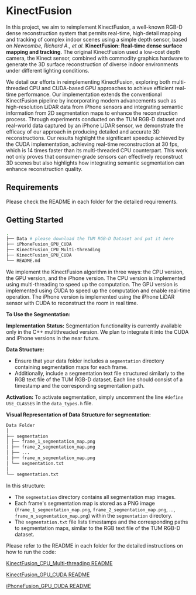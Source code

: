 # KinectFusion

In this project, we aim to reimplement KinectFusion, a well-known RGB-D dense reconstruction system that permits real-time, high-detail mapping and tracking of complex indoor scenes using a simple depth sensor, based on _Newcombe, Richard A., et al._ **KinectFusion: Real-time dense surface mapping and tracking**. The original KinectFusion used a low-cost depth camera, the Kinect sensor, combined with commodity graphics hardware to generate the 3D surface reconstruction of diverse indoor environments under different lighting conditions. 

We detail our efforts in reimplementing KinectFusion, exploring both multi-threaded CPU and CUDA-based GPU approaches to achieve efficient real-time performance. Our implementation extends the conventional KinectFusion pipeline by incorporating modern advancements such as high-resolution LiDAR data from iPhone sensors and integrating semantic information from 2D segmentation maps to enhance the reconstruction process. Through experiments conducted on the TUM RGB-D dataset and real-world data captured by an iPhone LiDAR sensor, we demonstrate the efficacy of our approach in producing detailed and accurate 3D reconstructions. Our results highlight the significant speedup achieved by the CUDA implementation, achieving real-time reconstruction at 30 fps, which is 14 times faster than its multi-threaded CPU counterpart. This work not only proves that consumer-grade sensors can effectively reconstruct 3D scenes but also highlights how integrating semantic segmentation can enhance reconstruction quality.

## Requirements

Please check the README in each folder for the detailed requirements.

## Getting Started

```bash
.
├── Data # please download the TUM RGB-D Dataset and put it here
├── iPhoneFusion_GPU_CUDA
├── KinectFusion_CPU_Multi-threading
├── KinectFusion_GPU_CUDA
└── README.md
```

We implement the KinectFusion algorithm in three ways: the CPU version, the GPU version, and the iPhone version.
The CPU version is implemented using multi-threading to speed up the computation.
The GPU version is implemented using CUDA to speed up the computation and enable real-time operation.
The iPhone version is implemented using the iPhone LiDAR sensor with CUDA to reconstruct the room in real time.


**To Use the Segmentation:**

**Implementation Status:**
Segmentation functionality is currently available only in the C++ multithreaded version. We plan to integrate it into the CUDA and iPhone versions in the near future.

**Data Structure:**
- Ensure that your data folder includes a `segmentation` directory containing segmentation maps for each frame.
- Additionally, include a segmentation text file structured similarly to the RGB text file of the TUM RGB-D dataset. Each line should consist of a timestamp and the corresponding segmentation path.

**Activation:**
To activate segmentation, simply uncomment the line `#define USE_CLASSES` in the `data_types.h` file.

**Visual Representation of Data Structure for segmentation:**
```bash
Data Folder
│
├── segmentation
│ ├── frame_1_segmentation_map.png
│ ├── frame_2_segmentation_map.png
│ ├── ...
│ ├── frame_n_segmentation_map.png
│ └── segmentation.txt
│
└── segmentation.txt
```

In this structure:
- The `segmentation` directory contains all segmentation map images.
- Each frame's segmentation map is stored as a PNG image (`frame_1_segmentation_map.png`, `frame_2_segmentation_map.png`, ..., `frame_n_segmentation_map.png`) within the `segmentation` directory.
- The `segmentation.txt` file lists timestamps and the corresponding paths to segmentation maps, similar to the RGB text file of the TUM RGB-D dataset.


Please refer to the README in each folder for the detailed instructions on how to run the code:

[KinectFusion_CPU_Multi-threading README](./KinectFusion_CPU_Multi-threading/README.md)

[KinectFusion_GPU_CUDA README](./KinectFusion_GPU_CUDA/README.md)

[iPhoneFusion_GPU_CUDA README](./iPhoneFusion_GPU_CUDA/README.md)
